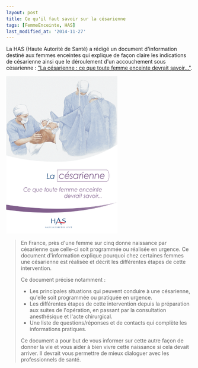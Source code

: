 ```yaml
---
layout: post
title: Ce qu'il faut savoir sur la césarienne
tags: [FemmeEnceinte, HAS]
last_modified_at: '2014-11-27'
---
```


La HAS (Haute Autorité de Santé) a rédigé un document d'information destiné aux femmes enceintes qui explique de façon claire les indications de césarienne ainsi que le déroulement d'un accouchement sous césarienne : ["La césarienne : ce que toute femme enceinte devrait savoir..."](http://www.has-sante.fr/portail/jcms/c_1603546/fr/la-cesarienne-ce-que-toute-femme-enceinte-devrait-savoir-document-d-information-destine-aux-femmes-enceintes).

[![La césarienne : ce que toute femme enceinte devrait savoir...](/assets/2014-03-21/HAS-La-cesarienne.png)](http://www.has-sante.fr/portail/upload/docs/application/pdf/2013-07/brochure_patient_cesarienne_mel_2013-07-02_11-25-35_632.pdf)

> En France, près d'une femme sur cinq donne naissance par césarienne que celle-ci soit programmée ou réalisée en urgence. Ce document d'information explique pourquoi chez certaines femmes une césarienne est réalisée et décrit les différentes étapes de cette intervention.
>
> Ce document précise notamment :
>
> - Les principales situations qui peuvent conduire à une césarienne, qu'elle soit programmée ou pratiquée en urgence.
> - Les différentes étapes de cette intervention depuis la préparation aux suites de l'opération, en passant par la consultation anesthésique et l'acte chirurgical.
> - Une liste de questions/réponses et de contacts qui complète les informations pratiques.
>
> Ce document a pour but de vous informer sur cette autre façon de donner la vie et vous aider à bien vivre cette naissance si cela devait arriver. Il devrait vous permettre de mieux dialoguer avec les professionnels de santé.
